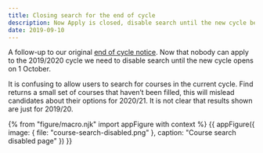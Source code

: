 ```yaml
---
title: Closing search for the end of cycle
description: Now Apply is closed, disable search until the new cycle begins.
date: 2019-09-10
---
```

A follow-up to our original [end of cycle notice](/find-teacher-training/end-of-cycle-notice). Now that nobody can apply to the 2019/2020 cycle we need to disable search until the new cycle opens on 1 October.

It is confusing to allow users to search for courses in the current cycle. Find returns a small set of courses that haven’t been filled, this will mislead candidates about their options for 2020/21. It is not clear that results shown are just for 2019/20.

{% from "figure/macro.njk" import appFigure with context %}
{{ appFigure({
  image: {
    file: "course-search-disabled.png"
  },
  caption: "Course search disabled page"
}) }}
